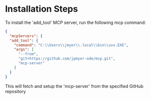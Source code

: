 # Installation Steps

To install the 'add_tool' MCP server, run the following mcp command:

```json
{
  "mcpServers": {
  "add_tool": {
	"command": "C:\\Users\\jmyer\\.local\\bin\\uvx.EXE",
    "args": [
      "--from",
      "git+https://github.com/jpmyer-ode/mcp.git",
      "mcp-server"
    ]
  }
}
```

This will fetch and setup the 'mcp-server' from the specified GitHub repository
